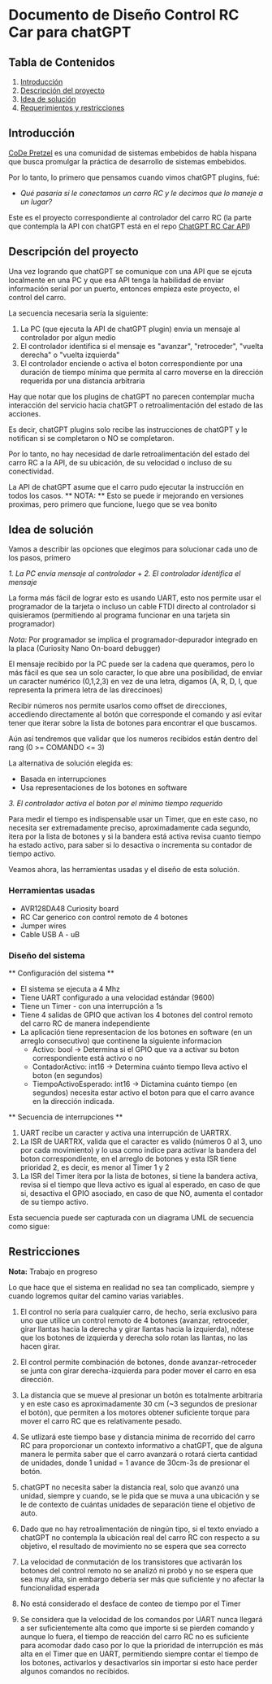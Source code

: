 # Documento de Diseño Control RC Car para chatGPT

## Tabla de Contenidos

1. [Introducción](#Introducción)
1. [Descripción del proyecto](#Descripción-del-proyecto)
1. [Idea de solución](#Idea-de-solución)
1. [Requerimientos y restricciones](#Requerimientos-y-restricciones)

## Introducción

[CoDe Pretzel](codepretzel.org) es una comunidad de sistemas embebidos de habla hispana que busca promulgar la práctica de desarrollo de sistemas embebidos.

Por lo tanto, lo primero que pensamos cuando vimos chatGPT plugins, fué:

* *Qué pasaría si le conectamos un carro RC y le decimos que lo maneje a un lugar?*

Este es el proyecto correspondiente al controlador del carro RC (la parte que contempla la API con chatGPT está en el repo [ChatGPT RC Car API](https://github.com/Karosuo/chatgpt_rccar_api))

## Descripción del proyecto

Una vez logrando que chatGPT se comunique con una API que se ejcuta localmente en una PC y que esa API tenga la habilidad de enviar información serial por un puerto, entonces empieza este proyecto, el control del carro.

La secuencia necesaria sería la siguiente:
1. La PC (que ejecuta la API de chatGPT plugin) envia un mensaje al controlador por algun medio
1. El controlador identifica si el mensaje es "avanzar", "retroceder", "vuelta derecha" o "vuelta izquierda"
1. El controlador enciende o activa el boton correspondiente por una duración de tiempo mínima que permita al carro moverse en la dirección requerida por una distancia arbitraria

Hay que notar que los plugins de chatGPT no parecen contemplar mucha interacción del servicio hacia chatGPT o retroalimentación del estado de las acciones.

Es decir, chatGPT plugins solo recibe las instrucciones de chatGPT y le notifican si se completaron o NO se completaron.

Por lo tanto, no hay necesidad de darle retroalimentación del estado del carro RC a la API, de su ubicación, de su velocidad o incluso de su conectividad.

La API de chatGPT asume que el carro pudo ejecutar la instrucción en todos los casos.
** NOTA: ** Esto se puede ir mejorando en versiones proximas, pero primero que funcione, luego que se vea bonito

## Idea de solución
Vamos a describir las opciones que elegimos para solucionar cada uno de los pasos, primero

*1. La PC envia mensaje al controlador* + *2. El controlador identifica el mensaje*

La forma más fácil de lograr esto es usando UART, esto nos permite usar el programador de la tarjeta o incluso un cable FTDI directo al controlador si quisieramos (permitiendo al programa funcionar en una tarjeta sin programador)

*Nota:* Por programador se implica el programador-depurador integrado en la placa (Curiosity Nano On-board debugger)

El mensaje recibido por la PC puede ser la cadena que queramos, pero lo más fácil es que sea un solo caracter, lo que abre una posibilidad, de enviar un caracter numérico (0,1,2,3) en vez de una letra, digamos (A, R, D, I, que representa la primera letra de las direccinoes)

Recibir números nos permite usarlos como offset de direcciones, accediendo directamente al botón que corresponde el comando y así evitar tener que iterar sobre la lista de botones para encontrar el que buscamos.

Aún así tendremos que validar que los numeros recibidos están dentro del rang (0 >= COMANDO <= 3)

La alternativa de solución elegida es:
- Basada en interrupciones   
- Usa representaciones de los botones en software

*3. El controlador activa el boton por el minimo tiempo requerido*

Para medir el tiempo es indispensable usar un Timer, que en este caso, no necesita ser extremadamente preciso, aproximadamente cada segundo, itera por la lista de botones y si la bandera está activa revisa cuanto tiempo ha estado activo, para saber si lo desactiva o incrementa su contador de tiempo activo.

Veamos ahora, las herramientas usadas y el diseño de esta solución.

### Herramientas usadas
- AVR128DA48 Curiosity board
- RC Car generico con control remoto de 4 botones
- Jumper wires
- Cable USB A - uB

### Diseño del sistema

** Configuración del sistema ** 
* El sistema se ejecuta a 4 Mhz
* Tiene UART configurado a una velocidad estándar (9600)
* Tiene un Timer - con una interrupción a 1s    
* Tiene 4 salidas de GPIO que activan los 4 botones del control remoto del carro RC de manera independiente
* La aplicación tiene representacion de los botones en software (en un arreglo consecutivo) que continene la siguiente informacion
    * Activo: bool -> Determina si el GPIO que va a activar su boton correspondiente está activo o no
    * ContadorActivo: int16 -> Determina cuánto tiempo lleva activo el boton (en segundos)
    * TiempoActivoEsperado: int16 -> Dictamina cuánto tiempo (en segundos) necesita estar activo el boton para que el carro avance en la dirección indicada.

** Secuencia de interrupciones **
1. UART recibe un caracter y activa una interrupción de UARTRX.
1. La ISR de UARTRX, valida que el caracter es valido (números 0 al 3, uno por cada movimiento) y lo usa como indice para activar la bandera del boton correspondiente, en el arreglo de botones y esta ISR tiene prioridad 2, es decir, es menor al Timer 1 y 2
1. La ISR del Timer itera por la lista de botones, si tiene la bandera activa, revisa si el tiempo que lleva activo es igual al esperado, en caso de que si, desactiva el GPIO asociado, en caso de que NO, aumenta el contador de su tiempo activo.

Esta secuencia puede ser capturada con un diagrama UML de secuencia como sigue:

## Restricciones

**Nota:** Trabajo en progreso

Lo que hace que el sistema en realidad no sea tan complicado, siempre y cuando logremos quitar del camino varias variables.

1. El control no sería para cualquier carro, de hecho, seria exclusivo para uno que utilice un control remoto de 4 botones (avanzar, retroceder, girar llantas hacia la derecha y girar llantas hacia la izquierda), nótese que los botones de izquierda y derecha solo rotan las llantas, no las hacen girar.

1. El control permite combinación de botones, donde avanzar-retroceder se junta con girar derecha-izquierda para poder mover el carro en esa dirección.

1. La distancia que se mueve al presionar un botón es totalmente arbitraria y en este caso es aproximadamente 30 cm (~3 segundos de presionar el botón), que permiten a los motores obtener suficiente torque para mover el carro RC que es relativamente pesado.

1. Se utlizará este tiempo base y distancia minima de recorrido del carro RC para proporcionar un contexto informativo a chatGPT, que de alguna manera le permita saber que el carro avanzará o rotará cierta cantidad de unidades, donde 1 unidad = 1 avance de 30cm-3s de presionar el botón.

1. chatGPT no necesita saber la distancia real, solo que avanzó una unidad, siempre y cuando, se le pida que se muva a una ubicación y se le de contexto de cuántas unidades de separación tiene el objetivo de auto.

1. Dado que no hay retroalimentación de ningún tipo, si el texto enviado a chatGPT no contempla la ubicación real del carro RC con respecto a su objetivo, el resultado de movimiento no se espera que sea correcto

1. La velocidad de conmutación de los transistores que activarán los botones del control remoto no se analizó ni probó y no se espera que sea muy alta, sin embargo debería ser más que suficiente y no afectar la funcionalidad esperada

1. No está considerado el desface de conteo de tiempo por el Timer

1. Se considera que la velocidad de los comandos por UART nunca llegará a ser suficientemente alta como que importe si se pierden comando y aunque lo fuera, el tiempo de reacción del carro RC no es suficiente para acomodar dado caso por lo que la prioridad de interrupción es más alta en el Timer que en UART, permitiendo siempre contar el tiempo de los botones, activarlos y desactivarlos sin importar si esto hace perder algunos comandos no recibidos.